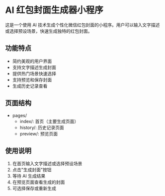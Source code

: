 # AI 红包封面生成器小程序

这是一个使用 AI 技术生成个性化微信红包封面的小程序。用户可以输入文字描述或选择预设场景，快速生成独特的红包封面。

## 功能特点

- 简约美观的用户界面
- 支持文字描述生成封面
- 提供热门场景快速选择
- 支持预览和保存封面
- 生成历史记录查看

## 页面结构

- pages/
  - index/: 首页（主要生成页面）
  - history/: 历史记录页面
  - preview/: 预览页面

## 使用说明

1. 在首页输入文字描述或选择预设场景
2. 点击"生成封面"按钮
3. 等待 AI 生成结果
4. 在预览页面查看生成的封面
5. 可选择保存或重新生成
